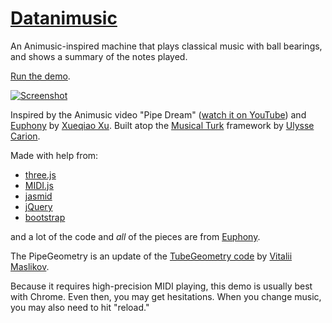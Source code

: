 [Datanimusic](https://github.com/erich666/turk)
====

An Animusic-inspired machine that plays classical music with ball bearings, and shows a summary of the notes played.

[Run the demo](https://bit.ly/datanimusic).

[![Screenshot](http://erich.realtimerendering.com/datanimusic/screenshot.png)](https://github.com/erich666/turk)

Inspired by the Animusic video "Pipe Dream" ([watch it on YouTube](http://www.youtube.com/watch?v=hyCIpKAIFyo)) and [Euphony](https://github.com/qiao/euphony) by [Xueqiao Xu](https://github.com/qiao).
Built atop the [Musical Turk](http://ulysse.io/turk) framework by [Ulysse Carion](http://ulysse.io).

Made with help from:

* [three.js](https://github.com/mrdoob/three.js)
* [MIDI.js](http://mudcu.be/midi-js)
* [jasmid](https://github.com/gasman/jasmid)
* [jQuery](http://jquery.com)
* [bootstrap](http://twitter.github.com/bootstrap)

and a lot of the code and _all_ of the pieces are from [Euphony](https://github.com/qiao/euphony).

The PipeGeometry is an update of the [TubeGeometry code](https://github.com/Troilk/cs291-contest) by [Vitalii Maslikov](https://github.com/Troilk).

Because it requires high-precision MIDI playing, this demo is usually best with Chrome. Even then, you may get hesitations. When you change music, you may also need to hit "reload."
